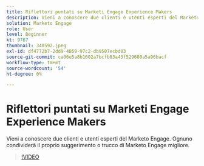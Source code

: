 ```yaml
---
title: Riflettori puntati su Marketi Engage Experience Makers
description: Vieni a conoscere due clienti e utenti esperti del Marketo Engage. Ognuno condividerà il proprio suggerimento o trucco di Marketo Engage migliore.
solution: Marketo Engage
role: User
level: Beginner
kt: 9767
thumbnail: 340592.jpeg
exl-id: df4772b7-2dd9-4859-97c2-db9507ecbd03
source-git-commit: ca06e5a8b1602a7bcfb83a43f529680a5a96bacf
workflow-type: tm+mt
source-wordcount: '54'
ht-degree: 0%

---
```


# Riflettori puntati su Marketi Engage Experience Makers

Vieni a conoscere due clienti e utenti esperti del Marketo Engage. Ognuno condividerà il proprio suggerimento o trucco di Marketo Engage migliore.

>[!VIDEO](https://video.tv.adobe.com/v/340592/?quality=12&learn=on)

